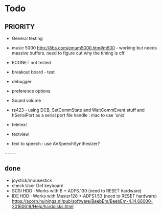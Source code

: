 #  Todo

## PRIORITY
* General testing
* music 5000 http://8bs.com/emum5000.htm#m500 - working but needs massive buffers.  need to figure out why the timing is off.
* ECONET not tested
* breakout board - test

* debugger
* preference options
* Sound volume
* rs423 - using DCB, SetCommState and WaitCommEvent stuff and hSerialPort as a serial port file handle : mac to use 'unix'

* teletext
* textview

* text to speech : use AVSpeechSynthesizer?

====

## done ##
* joystick/mousestick
* check User Def keyboard
* SCSI HDD : Works with B + ADFS.130 (need to RESET hardware)
* IDE HDD : Works with Master128 + ADFS1.53 (need to RESET hardware) https://acorn.huininga.nl/pub/software/BeebEm/BeebEm-4.14.68000-20160619/Help/harddisks.html
